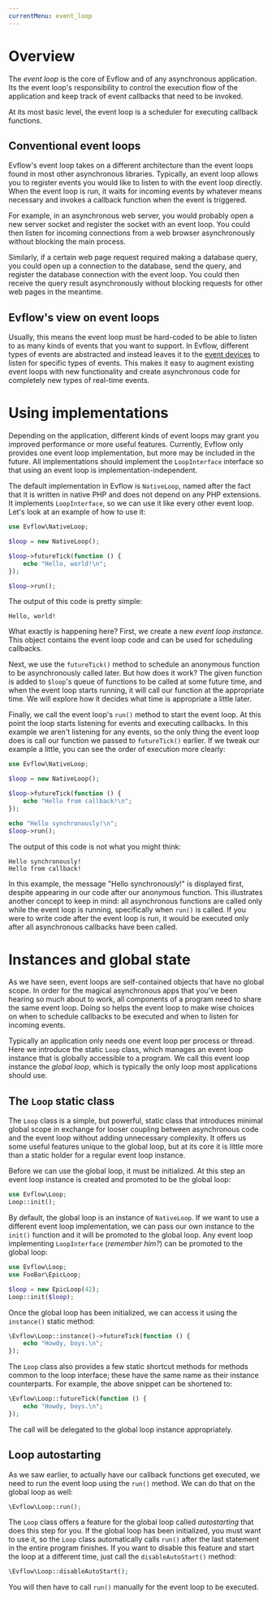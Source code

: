 ```yaml
---
currentMenu: event_loop
---
```


# Overview
The *event loop* is the core of Evflow and of any asynchronous application. Its the event loop's responsibility to control the execution flow of the application and keep track of event callbacks that need to be invoked.

At its most basic level, the event loop is a scheduler for executing callback functions.

## Conventional event loops
Evflow's event loop takes on a different architecture than the event loops found in most other asynchronous libraries. Typically, an event loop allows you to register events you would like to listen to with the event loop directly. When the event loop is run, it waits for incoming events by whatever means necessary and invokes a callback function when the event is triggered.

For example, in an asynchronous web server, you would probably open a new server socket and register the socket with an event loop. You could then listen for incoming connections from a web browser asynchronously without blocking the main process.

Similarly, if a certain web page request required making a database query, you could open up a connection to the database, send the query, and register the database connection with the event loop. You could then receive the query result asynchronously without blocking requests for other web pages in the meantime.

## Evflow's view on event loops
Usually, this means the event loop must be hard-coded to be able to listen to as many kinds of events that you want to support. In Evflow, different types of events are abstracted and instead leaves it to the [event devices](event-devices.md) to listen for specific types of events. This makes it easy to augment existing event loops with new functionality and create asynchronous code for completely new types of real-time events.

# Using implementations
Depending on the application, different kinds of event loops may grant you improved performance or more useful features. Currently, Evflow only provides one event loop implementation, but more may be included in the future. All implementations should implement the `LoopInterface` interface so that using an event loop is implementation-independent.

The default implementation in Evflow is `NativeLoop`, named after the fact that it is written in native PHP and does not depend on any PHP extensions. It implements `LoopInterface`, so we can use it like every other event loop. Let's look at an example of how to use it:

```php
use Evflow\NativeLoop;

$loop = new NativeLoop();

$loop->futureTick(function () {
    echo "Hello, world!\n";
});

$loop->run();
```

The output of this code is pretty simple:

```
Hello, world!
```

What exactly is happening here? First, we create a new *event loop instance*. This object contains the event loop code and can be used for scheduling callbacks.

Next, we use the `futureTick()` method to schedule an anonymous function to be asynchronously called later. But how does it work? The given function is added to `$loop`'s queue of functions to be called at some future time, and when the event loop starts running, it will call our function at the appropriate time. We will explore how it decides what time is appropriate a little later.

Finally, we call the event loop's `run()` method to start the event loop. At this point the loop starts listening for events and executing callbacks. In this example we aren't listening for any events, so the only thing the event loop does is call our function we passed to `futureTick()` earlier. If we tweak our example a little, you can see the order of execution more clearly:

```php
use Evflow\NativeLoop;

$loop = new NativeLoop();

$loop->futureTick(function () {
    echo "Hello from callback!\n";
});

echo "Hello synchronously!\n";
$loop->run();
```

The output of this code is not what you might think:

```
Hello synchronously!
Hello from callback!
```

In this example, the message "Hello synchronously!" is displayed first, despite appearing in our code after our anonymous function. This illustrates another concept to keep in mind: all asynchronous functions are called only while the event loop is running, specifically when `run()` is called. If you were to write code after the event loop is run, it would be executed only after all asynchronous callbacks have been called.

# Instances and global state
As we have seen, event loops are self-contained objects that have no global scope. In order for the magical asynchronous apps that you've been hearing so much about to work, all components of a program need to share the same event loop. Doing so helps the event loop to make wise choices on when to schedule callbacks to be executed and when to listen for incoming events.

Typically an application only needs one event loop per process or thread. Here we introduce the static `Loop` class, which manages an event loop instance that is globally accessible to a program. We call this event loop instance the *global loop*, which is typically the only loop most applications should use.

## The `Loop` static class
The `Loop` class is a simple, but powerful, static class that introduces minimal global scope in exchange for looser coupling between asynchronous code and the event loop without adding unnecessary complexity. It offers us some useful features unique to the global loop, but at its core it is little more than a static holder for a regular event loop instance.

Before we can use the global loop, it must be initialized. At this step an event loop instance is created and promoted to be the global loop:

```php
use Evflow\Loop;
Loop::init();
```

By default, the global loop is an instance of `NativeLoop`. If we want to use a different event loop implementation, we can pass our own instance to the `init()` function and it will be promoted to the global loop. Any event loop implementing `LoopInterface` (*remember him?*) can be promoted to the global loop:

```php
use Evflow\Loop;
use FooBar\EpicLoop;

$loop = new EpicLoop(42);
Loop::init($loop);
```

Once the global loop has been initialized, we can access it using the `instance()` static method:

```php
\Evflow\Loop::instance()->futureTick(function () {
    echo "Howdy, boys.\n";
});
```

The `Loop` class also provides a few static shortcut methods for methods common to the loop interface; these have the same name as their instance counterparts. For example, the above snippet can be shortened to:

```php
\Evflow\Loop::futureTick(function () {
    echo "Howdy, boys.\n";
});
```

The call will be delegated to the global loop instance appropriately.

## Loop autostarting
As we saw earlier, to actually have our callback functions get executed, we need to run the event loop using the `run()` method. We can do that on the global loop as well:

```php
\Evflow\Loop::run();
```

The `Loop` class offers a feature for the global loop called *autostarting* that does this step for you. If the global loop has been initialized, you must want to use it, so the `Loop` class automatically calls `run()` after the last statement in the entire program finishes. If you want to disable this feature and start the loop at a different time, just call the `disableAutoStart()` method:

```php
\Evflow\Loop::disableAutoStart();
```

You will then have to call `run()` manually for the event loop to be executed.
